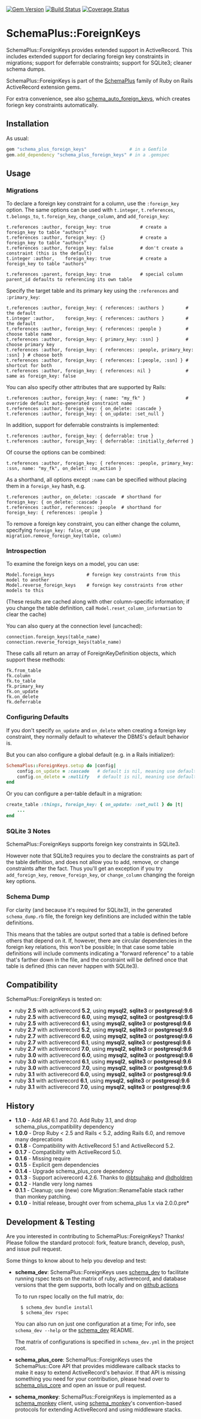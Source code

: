 [![Gem Version](https://badge.fury.io/rb/schema_plus_foreign_keys.svg)](http://badge.fury.io/rb/schema_plus_foreign_keys)
[![Build Status](https://github.com/SchemaPlus/schema_plus_foreign_keys/actions/workflows/prs.yml/badge.svg)](https://github.com/SchemaPlus/schema_plus_foreign_keys/actions)
[![Coverage Status](https://coveralls.io/repos/github/SchemaPlus/schema_plus_foreign_keys/badge.svg)](https://coveralls.io/github/SchemaPlus/schema_plus_foreign_keys)

# SchemaPlus::ForeignKeys

SchemaPlus::ForeignKeys provides extended support in ActiveRecord.  This includes extended support for declaring
foreign key constraints in migrations; support for deferrable constraints; support for SQLite3; cleaner schema dumps.

SchemaPlus::ForeignKeys is part of the [SchemaPlus](https://github.com/SchemaPlus/) family of Ruby on Rails ActiveRecord
extension gems.

For extra convenience, see also [schema_auto_foreign_keys](https://github.com/SchemaPlus/schema_auto_foreign_keys),
which creates foriegn key constraints automatically.


## Installation

<!-- SCHEMA_DEV: TEMPLATE INSTALLATION - begin -->
<!-- These lines are auto-inserted from a schema_dev template -->
As usual:

```ruby
gem "schema_plus_foreign_keys"                # in a Gemfile
gem.add_dependency "schema_plus_foreign_keys" # in a .gemspec
```

<!-- SCHEMA_DEV: TEMPLATE INSTALLATION - end -->

## Usage

### Migrations

To declare a foreign key constraint for a column, use the `:foreign_key`
option.  The same options can be used with `t.integer`, `t.references`, `t.belongs_to`, `t.foreign_key`,
`change_column`, and `add_foreign_key`:

    t.references :author, foreign_key: true           # create a foreign_key to table "authors"
    t.references :author, foreign_key: {}             # create a foreign_key to table "authors"
    t.references :author, foreign_key: false          # don't create a constraint (this is the default)
    t.integer :author,    foreign_key: true           # create a foreign_key to table "authors"

    t.references :parent, foreign_key: true           # special column parent_id defaults to referencing its own table

Specify the target table and its primary key using the `:references` and `:primary_key`:

    t.references :author, foreign_key: { references: :authors }        # the default
    t.integer :author,    foreign_key: { references: :authors }        # the default
    t.references :author, foreign_key: { references: :people }         # choose table name
    t.references :author, foreign_key: { primary_key: :ssn] }          # choose primary key
    t.references :author, foreign_key: { references: :people, primary_key: :ssn] } # choose both
    t.references :author, foreign_key: { references: [:people, :ssn] } # shortcut for both
    t.references :author, foreign_key: { references: nil }             # same as foreign_key: false

You can also specify other attributes that are supported by Rails:

    t.references :author, foreign_key: { name: "my_fk" }               # override default auto-generated constraint name
    t.references :author, foreign_key: { on_delete: :cascade }
    t.references :author, foreign_key: { on_update: :set_null }

In addition, support for deferrable constraints is implemented:

    t.references :author, foreign_key: { deferrable: true }
    t.references :author, foreign_key: { deferrable: :initially_deferred }

Of course the options can be combined:

    t.references :author, foreign_key: { references: :people, primary_key: :ssn, name: "my_fk", on_delet: :no_action }


As a shorthand, all options except `:name` can be specified without placing
them in a `foreign_key` hash, e.g.

    t.references :author, on_delete: :cascade  # shorthand for foreign_key: { on_delete: :cascade }
    t.references :author, references: :people  # shorthand for foreign_key: { references: :people }

To remove a foreign key constraint, you can either change the column, specifying `foreign_key: false`, or
use `migration.remove_foreign_key(table, column)`

### Introspection

To examine the foreign keys on a model, you can use:

    Model.foreign_keys            # foreign key constraints from this model to another
    Model.reverse_foreign_keys    # foreign key constraints from other models to this

(These results are cached along with other column-specific information; if you change the table definition, call `Model.reset_column_information` to clear the cache)

You can also query at the connection level (uncached):

    connection.foreign_keys(table_name)
    connection.reverse_foreign_keys(table_name)

These calls all return an array of ForeignKeyDefinition objects, which support these methods:

    fk.from_table
    fk.column
    fk.to_table
    fk.primary_key
    fk.on_update
    fk.on_delete
    fk.deferrable

### Configuring Defaults

If you don't specify `on_update` and `on_delete` when creating a foreign key
constraint, they normally default to whatever the DBMS's default behavior is.

But you can also configure a global default (e.g. in a Rails initializer):

```ruby
SchemaPlus::ForeignKeys.setup do |config|
    config.on_update = :cascade   # default is nil, meaning use default dbms behavior
    config.on_delete = :nullify   # default is nil, meaning use default dbms behavior
end
```

Or you can configure a per-table default in a migration:

```ruby
create_table :things, foreign_key: { on_update: :set_null } do |t|
    ...
end
```

### SQLite 3 Notes

SchemaPlus::ForeignKeys supports foreign key constraints in SQLite3. 

However note that SQLite3 requires you to declare the constraints as part of
the table definition, and does not allow you to add, remove, or change
constraints after the fact.  Thus you'll get an exception if you try
`add_foreign_key`, `remove_foreign_key`, or `change_column` changing the
foreign key options.


### Schema Dump

For clarity (and because it's required for SQLite3), in the generated `schema_dump.rb` file, the foreign key
definitions are included within the table definitions.

This means that the tables are output sorted that a table is
defined before others that depend on it.  If, however, there are circular dependencies in the
foreign key relations, this won't be possible; In that case some table definitions will include comments indicating
a "forward reference" to a table that's farther down in the file, and the constraint will be defined once that table
is defined (this can never happen with SQLite3).


## Compatibility

SchemaPlus::ForeignKeys is tested on:

<!-- SCHEMA_DEV: MATRIX - begin -->
<!-- These lines are auto-generated by schema_dev based on schema_dev.yml -->
* ruby **2.5** with activerecord **5.2**, using **mysql2**, **sqlite3** or **postgresql:9.6**
* ruby **2.5** with activerecord **6.0**, using **mysql2**, **sqlite3** or **postgresql:9.6**
* ruby **2.5** with activerecord **6.1**, using **mysql2**, **sqlite3** or **postgresql:9.6**
* ruby **2.7** with activerecord **5.2**, using **mysql2**, **sqlite3** or **postgresql:9.6**
* ruby **2.7** with activerecord **6.0**, using **mysql2**, **sqlite3** or **postgresql:9.6**
* ruby **2.7** with activerecord **6.1**, using **mysql2**, **sqlite3** or **postgresql:9.6**
* ruby **2.7** with activerecord **7.0**, using **mysql2**, **sqlite3** or **postgresql:9.6**
* ruby **3.0** with activerecord **6.0**, using **mysql2**, **sqlite3** or **postgresql:9.6**
* ruby **3.0** with activerecord **6.1**, using **mysql2**, **sqlite3** or **postgresql:9.6**
* ruby **3.0** with activerecord **7.0**, using **mysql2**, **sqlite3** or **postgresql:9.6**
* ruby **3.1** with activerecord **6.0**, using **mysql2**, **sqlite3** or **postgresql:9.6**
* ruby **3.1** with activerecord **6.1**, using **mysql2**, **sqlite3** or **postgresql:9.6**
* ruby **3.1** with activerecord **7.0**, using **mysql2**, **sqlite3** or **postgresql:9.6**

<!-- SCHEMA_DEV: MATRIX - end -->

## History

* **1.1.0** - Add AR 6.1 and 7.0. Add Ruby 3.1, and drop schema_plus_compatibility dependency
* **1.0.0** - Drop Ruby < 2.5 and Rails < 5.2, adding Rails 6.0, and remove many deprecations
* **0.1.8** - Compatibility with ActiveRecord 5.1 and ActiveRecord 5.2.
* **0.1.7** - Compatibility with ActiveRecord 5.0.
* **0.1.6** - Missing require
* **0.1.5** - Explicit gem dependencies
* **0.1.4** - Upgrade schema_plus_core dependency
* **0.1.3** - Support aciverecord 4.2.6.  Thanks to [@btsuhako](https://github.com/SchemaPlus/schema_plus_foreign_keys/issues?q=is%3Apr+is%3Aopen+author%3Abtsuhako) and [@dholdren](https://github.com/SchemaPlus/schema_plus_foreign_keys/issues?q=is%3Apr+is%3Aopen+author%3Adholdren)
* **0.1.2** - Handle very long names
* **0.1.1** - Cleanup; use (new) core Migration::RenameTable stack rather than monkey patching.
* **0.1.0** - Initial release, brought over from schema_plus 1.x via 2.0.0.pre*

## Development & Testing

Are you interested in contributing to SchemaPlus::ForeignKeys?  Thanks!  Please follow
the standard protocol: fork, feature branch, develop, push, and issue pull
request.

Some things to know about to help you develop and test:

<!-- SCHEMA_DEV: TEMPLATE USES SCHEMA_DEV - begin -->
<!-- These lines are auto-inserted from a schema_dev template -->
* **schema_dev**:  SchemaPlus::ForeignKeys uses [schema_dev](https://github.com/SchemaPlus/schema_dev) to
  facilitate running rspec tests on the matrix of ruby, activerecord, and database
  versions that the gem supports, both locally and on
  [github actions](https://github.com/SchemaPlus/schema_plus_foreign_keys/actions)

  To to run rspec locally on the full matrix, do:

        $ schema_dev bundle install
        $ schema_dev rspec

  You can also run on just one configuration at a time;  For info, see `schema_dev --help` or the [schema_dev](https://github.com/SchemaPlus/schema_dev) README.

  The matrix of configurations is specified in `schema_dev.yml` in
  the project root.

<!-- SCHEMA_DEV: TEMPLATE USES SCHEMA_DEV - end -->

<!-- SCHEMA_DEV: TEMPLATE USES SCHEMA_PLUS_CORE - begin -->
<!-- These lines are auto-inserted from a schema_dev template -->
* **schema_plus_core**: SchemaPlus::ForeignKeys uses the SchemaPlus::Core API that
  provides middleware callback stacks to make it easy to extend
  ActiveRecord's behavior.  If that API is missing something you need for
  your contribution, please head over to
  [schema_plus_core](https://github.com/SchemaPlus/schema_plus_core) and open
  an issue or pull request.

<!-- SCHEMA_DEV: TEMPLATE USES SCHEMA_PLUS_CORE - end -->

<!-- SCHEMA_DEV: TEMPLATE USES SCHEMA_MONKEY - begin -->
<!-- These lines are auto-inserted from a schema_dev template -->
* **schema_monkey**: SchemaPlus::ForeignKeys is implemented as a
  [schema_monkey](https://github.com/SchemaPlus/schema_monkey) client,
  using [schema_monkey](https://github.com/SchemaPlus/schema_monkey)'s
  convention-based protocols for extending ActiveRecord and using middleware stacks.

<!-- SCHEMA_DEV: TEMPLATE USES SCHEMA_MONKEY - end -->
